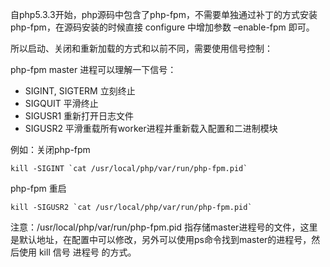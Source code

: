 自php5.3.3开始，php源码中包含了php-fpm，不需要单独通过补丁的方式安装php-fpm，在源码安装的时候直接 configure 中增加参数 –enable-fpm 即可。

所以启动、关闭和重新加载的方式和以前不同，需要使用信号控制：

php-fpm master 进程可以理解一下信号：

- SIGINT, SIGTERM 立刻终止
- SIGQUIT 平滑终止
- SIGUSR1 重新打开日志文件
- SIGUSR2 平滑重载所有worker进程并重新载入配置和二进制模块

例如：关闭php-fpm
```
kill -SIGINT `cat /usr/local/php/var/run/php-fpm.pid`
```

php-fpm 重启
```
kill -SIGUSR2 `cat /usr/local/php/var/run/php-fpm.pid`
```

注意：/usr/local/php/var/run/php-fpm.pid 指存储master进程号的文件，这里是默认地址，在配置中可以修改，另外可以使用ps命令找到master的进程号，然后使用 kill 信号 进程号 的方式。